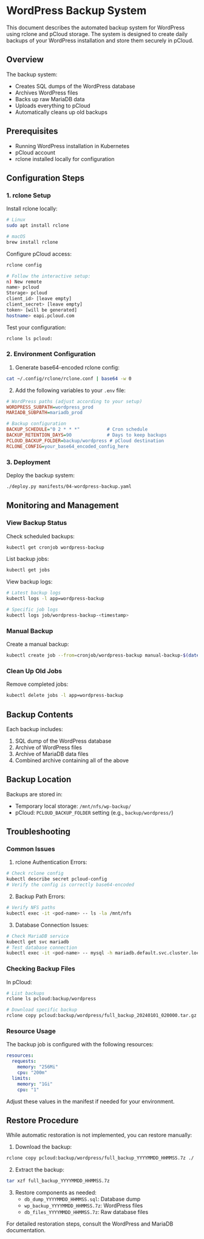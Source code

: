 # WordPress Backup System

This document describes the automated backup system for WordPress using rclone and pCloud storage. The system is designed to create daily backups of your WordPress installation and store them securely in pCloud.

## Overview

The backup system:
- Creates SQL dumps of the WordPress database
- Archives WordPress files
- Backs up raw MariaDB data
- Uploads everything to pCloud
- Automatically cleans up old backups

## Prerequisites

- Running WordPress installation in Kubernetes
- pCloud account
- rclone installed locally for configuration

## Configuration Steps

### 1. rclone Setup

Install rclone locally:
```bash
# Linux
sudo apt install rclone

# macOS
brew install rclone
```

Configure pCloud access:
```bash
rclone config

# Follow the interactive setup:
n) New remote
name> pcloud
Storage> pcloud
client_id> [leave empty]
client_secret> [leave empty]
token> [will be generated]
hostname> eapi.pcloud.com
```

Test your configuration:
```bash
rclone ls pcloud:
```

### 2. Environment Configuration

1. Generate base64-encoded rclone config:
```bash
cat ~/.config/rclone/rclone.conf | base64 -w 0
```

2. Add the following variables to your `.env` file:
```ini
# WordPress paths (adjust according to your setup)
WORDPRESS_SUBPATH=wordpress_prod
MARIADB_SUBPATH=mariadb_prod

# Backup configuration
BACKUP_SCHEDULE="0 2 * * *"          # Cron schedule
BACKUP_RETENTION_DAYS=90             # Days to keep backups
PCLOUD_BACKUP_FOLDER=backup/wordpress # pCloud destination
RCLONE_CONFIG=your_base64_encoded_config_here
```

### 3. Deployment

Deploy the backup system:
```bash
./deploy.py manifests/04-wordpress-backup.yaml
```

## Monitoring and Management

### View Backup Status

Check scheduled backups:
```bash
kubectl get cronjob wordpress-backup
```

List backup jobs:
```bash
kubectl get jobs
```

View backup logs:
```bash
# Latest backup logs
kubectl logs -l app=wordpress-backup

# Specific job logs
kubectl logs job/wordpress-backup-<timestamp>
```

### Manual Backup

Create a manual backup:
```bash
kubectl create job --from=cronjob/wordpress-backup manual-backup-$(date +%s)
```

### Clean Up Old Jobs

Remove completed jobs:
```bash
kubectl delete jobs -l app=wordpress-backup
```

## Backup Contents

Each backup includes:
1. SQL dump of the WordPress database
2. Archive of WordPress files
3. Archive of MariaDB data files
4. Combined archive containing all of the above

## Backup Location

Backups are stored in:
- Temporary local storage: `/mnt/nfs/wp-backup/`
- pCloud: `PCLOUD_BACKUP_FOLDER` setting (e.g., `backup/wordpress/`)

## Troubleshooting

### Common Issues

1. rclone Authentication Errors:
```bash
# Check rclone config
kubectl describe secret pcloud-config
# Verify the config is correctly base64-encoded
```

2. Backup Path Errors:
```bash
# Verify NFS paths
kubectl exec -it <pod-name> -- ls -la /mnt/nfs
```

3. Database Connection Issues:
```bash
# Check MariaDB service
kubectl get svc mariadb
# Test database connection
kubectl exec -it <pod-name> -- mysql -h mariadb.default.svc.cluster.local -u wp_user -p
```

### Checking Backup Files

In pCloud:
```bash
# List backups
rclone ls pcloud:backup/wordpress

# Download specific backup
rclone copy pcloud:backup/wordpress/full_backup_20240101_020000.tar.gz ./
```

### Resource Usage

The backup job is configured with the following resources:
```yaml
resources:
  requests:
    memory: "256Mi"
    cpu: "200m"
  limits:
    memory: "1Gi"
    cpu: "1"
```

Adjust these values in the manifest if needed for your environment.

## Restore Procedure

While automatic restoration is not implemented, you can restore manually:

1. Download the backup:
```bash
rclone copy pcloud:backup/wordpress/full_backup_YYYYMMDD_HHMMSS.7z ./
```

2. Extract the backup:
```bash
tar xzf full_backup_YYYYMMDD_HHMMSS.7z
```

3. Restore components as needed:
   - `db_dump_YYYYMMDD_HHMMSS.sql`: Database dump
   - `wp_backup_YYYYMMDD_HHMMSS.7z`: WordPress files
   - `db_files_YYYYMMDD_HHMMSS.7z`: Raw database files

For detailed restoration steps, consult the WordPress and MariaDB documentation.
